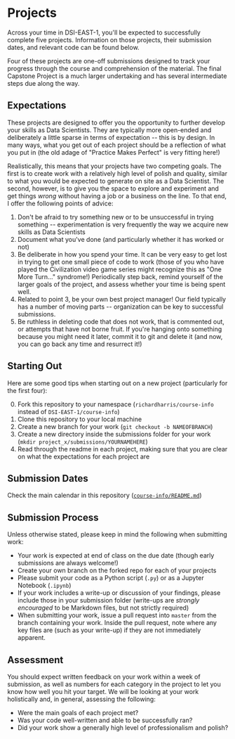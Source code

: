 # Projects

Across your time in DSI-EAST-1, you'll be expected to successfully complete five projects. Information on those projects, their submission dates, and relevant code can be found below.

Four of these projects are one-off submissions designed to track your progress through the course and comprehension of the material. The final Capstone Project is a much larger undertaking and has several intermediate steps due along the way.

## Expectations

These projects are designed to offer you the opportunity to further develop your skills as Data Scientists. They are typically more open-ended and deliberately a little sparse in terms of expectation -- this is by design. In many ways, what you get out of each project should be a reflection of what you put in (the old adage of "Practice Makes Perfect" is very fitting here!)

Realistically, this means that your projects have two competing goals. The first is to create work with a relatively high level of polish and quality, similar to what you would be expected to generate on site as a Data Scientist. The second, however, is to give you the space to explore and experiment and get things _wrong_ without having a job or a business on the line. To that end, I offer the following points of advice:

1. Don't be afraid to try something new or to be unsuccessful in trying something -- experimentation is very frequently the way we acquire new skills as Data Scientists
2. Document what you've done (and particularly whether it has worked or not)
3. Be deliberate in how you spend your time. It can be very easy to get lost in trying to get one small piece of code to work (those of you who have played the Civilization video game series might recognize this as "One More Turn..." syndrome!) Periodically step back, remind yourself of the larger goals of the project, and assess whether your time is being spent well.
4. Related to point 3, be your own best project manager! Our field typically has a number of moving parts -- organization can be key to successful submissions. 
5. Be ruthless in deleting code that does not work, that is commented out, or attempts that have not borne fruit. If you're hanging onto something because you might need it later, commit it to git and delete it (and now, you can go back any time and resurrect it!)

## Starting Out

Here are some good tips when starting out on a new project (particularly for the first four):

0. Fork this repository to your namespace (`richardharris/course-info` instead of `DSI-EAST-1/course-info`)
1. Clone this repository to your local machine
2. Create a new branch for your work (`git checkout -b NAMEOFBRANCH`)
3. Create a new directory inside the submissions folder for your work (`mkdir project_x/submissions/YOURNAMEHERE`)
4. Read through the readme in each project, making sure that you are clear on what the expectations for each project are

## Submission Dates

Check the main calendar in this repository ([`course-info/README.md`](./README.md))

## Submission Process

Unless otherwise stated, please keep in mind the following when submitting work:

- Your work is expected at end of class on the due date (though early submissions are always welcome!)
- Create your own branch on the forked repo for each of your projects
- Please submit your code as a Python script (`.py`) or as a Jupyter Notebook (`.ipynb`)
- If your work includes a write-up or discussion of your findings, please include those in your submission folder (write-ups are _strongly encouraged_ to be Markdown files, but not strictly required)
- When submitting your work, issue a pull request into `master` from the branch containing your work. Inside the pull request, note where any key files are (such as your write-up) if they are not immediately apparent. 

## Assessment 

You should expect written feedback on your work within a week of submission, as well as numbers for each category in the project to let you know how well you hit your target. We will be looking at your work holistically and, in general, assessing the following:

- Were the main goals of each project met?
- Was your code well-written and able to be successfully ran?
- Did your work show a generally high level of professionalism and polish?